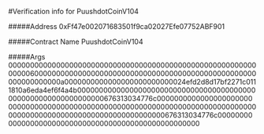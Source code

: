 #Verification info for PuushdotCoinV104

#####Address
0xFf47e002071683501f9ca02027Efe07752ABF901

#####Contract Name
PuushdotCoinV104

#####Args
000000000000000000000000000000000000000000000000000000000000006000000000000000000000000000000000000000000000000000000000000000a0000000000000000000000000024efd2d8d17bf2271c0111810a6eda4ef6f4a4b000000000000000000000000000000000000000000000000000000000000000676313034776c0000000000000000000000000000000000000000000000000000000000000000000000000000000000000000000000000000000000000000000676313034776c0000000000000000000000000000000000000000000000000000
